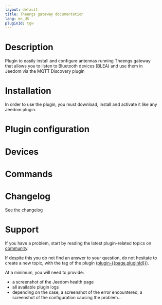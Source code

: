 ```yaml
---
layout: default
title: Theengs gateway documentation 
lang: en_US
pluginId: tgw
---
```


# Description

Plugin to easily install and configure antennas running Theengs gateway that allows you to listen to Bluetooth devices (BLEA) and use them in Jeedom via the MQTT Discovery plugin

# Installation

In order to use the plugin, you must download, install and activate it like any Jeedom plugin.

# Plugin configuration

# Devices

# Commands

# Changelog

[See the changelog](./changelog)

# Support

If you have a problem, start by reading the latest plugin-related topics on [community]({{site.forum}}/tags/plugin-{{page.pluginId}}).

If despite this you do not find an answer to your question, do not hesitate to create a new topic, with the tag of the plugin ([plugin-{{page.pluginId}}]({{site.forum}}/tags/plugin-{{page.pluginId}})).

At a minimum, you will need to provide:

- a screenshot of the Jeedom health page
- all available plugin logs
- depending on the case, a screenshot of the error encountered, a screenshot of the configuration causing the problem...

